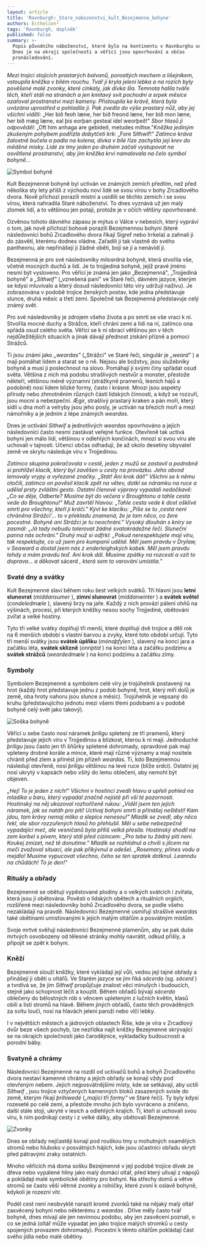 ```yaml
---
layout: article
title: 'Ravnburgh:_Stare_nabozenstvi_kult_Bezejmenne_bohyne'
authors: Ecthelion²
tags: 'Ravnburgh, doplněk'
published: false
summary: >-
  Popis původního náboženství, které bylo na kontinentu v Ravnburghu uctíváno.
  Dnes je na okraji společnosti a věřící jsou opovrhování a občas
  pronásledování.
---
```

_Mezi trojici stojících prastarých balvanů, porostlých mechem a lišejníkem, vstoupila kněžka v bílém rouchu. Tvář ji kryla jelení lebka a na rozích byly pověšené malé zvonky, které cinkaly, jak dívka šla. Temnota halila tváře těch, kteří stáli na stranách a jen kmitavý svit pochodní a srpek měsíce ozařoval prostranství mezi kameny. Přistoupila ke krávě, která byla uvázána uprostřed a pohladila ji. Pak zvedla do výše prastarý nůž, aby jej všichni viděli:_ „Her bið feoh læne, her bið freond læne, her bið mon læne, her bið mæg læne, eal þis eorþan gesteal idel weorþeð!" _Sbor hlasů jí odpověděl:_ „Oft him anhaga are gebideð, metudes miltse."_Kněžka jediným zkušeným pohybem podřízla dobytčeti krk:_ „Fore Síthwíf!" _Zatímco kráva žalostně bučela a padla na kolena, dívka v bílé říze zachytila její krev do měděné misky. Lidé ze tmy jeden po druhém začali vystupovat na osvětlené prostranství, aby jim kněžka krví namalovala na čelo symbol bohyně..._ 

![Symbol bohyně]({{site.baseurl}}/78/bohyne_symbol.jpg)

Kult Bezejmenné bohyně byl uctíván ve známých zemích předtím, než před několika sty lety přišli z východu noví lidé se svou vírou v bohy Zrcadlového dvora. Nově příchozí porazili místní a usídlili se těchto zemích i se svou vírou, která nahradila Staré náboženství. To dnes vyznává už jen malý zlomek lidí, a to většinou jen potají, protože je v očích většiny opovrhované. 

Ozvěnou tohoto dávného zápasu je mýtus o Válce v nebesích, který vypráví o tom, jak nově příchozí bohové porazili Bezejmennou bohyni (které následovníci bohů Zrcadlového dvora říkají Sigref nebo Irrkela) a zahnali ji do zásvětí, kterému dodnes vládne. Zařadili ji tak vlastně do svého pantheonu, ale nepřinášejí jí žádné oběti, bojí se jí a nenávidí ji. 

Bezejmenná je pro své následovníky milosrdná bohyně, která stvořila vše, včetně mocných duchů a lidí. Je to trojjediná bohyně, jejíž pravé jméno nesmí být vysloveno. Pro věřící je známá jen jako „Bezejmenná", „Trojjediná bohyně" a _„Síthwíf"_ („vznešená paní" ve Staré řeči, dávném jazyce, kterým se kdysi mluvívalo a který dosud následovníci této víry udržují naživu). Je zobrazována v podobě trojice ženských postav, kde jedna představuje slunce, druhá měsíc a třetí zemi. Společně tak Bezejmenná představuje celý známý svět. 

Pro své následovníky je zdrojem všeho života a po smrti se vše vrací k ní. Stvořila mocné duchy a Strážce, kteří chrání zemi a lidi na ní, zatímco ona spřádá osud celého světa. Věřící se k ní obrací většinou jen v těch nejdůležitějších situacích a jinak dávají přednost získání přízně a pomoci Strážců. 

Ti jsou známí jako _„weardas"_ („Strážci" ve Staré řeči, singulár je _„weard"_ ) a mají pomáhat lidem a starat se o ně. Nejsou ale božstvy, jsou služebníky bohyně a musí ji poslechnout na slovo. Pomáhají jí svými činy spřádat osud světa. Většina z nich má podobu strašlivých nestvůr a monster, přestože někteří, většinou méně významní (strážkyně pramenů, lesních hájů a podobně) nosí lidem blízké formy, často i krásné. Mnozí jsou aspekty přírody nebo zhmotněním různých částí lidských činností, a když se rozzuří, jsou mocní a nebezpeční. Ægir, strašlivý prastarý kraken a pán moří, který sídlí u dna moří a velryby jsou jeho posly, je uctíván na březích moří a mezi námořníky a je jedním z lépe známých _weardas_. 

Dnes je uctívání _Síthwíf_ a jednotlivých _weardas_ opovrhováno a jejich následovníci často nesmí zastávat veřejné funkce. Otevřeně tak uctívá bohyni jen málo lidí, většinou v odlehlých končinách, mnozí si svou víru ale uchovali v tajnosti. Učenci občas odhadují, že až okolo desetiny obyvatel země ve skrytu následuje víru v Trojjedinou. 

_Zatímco skupina pokračovala v cestě, jeden z mužů se zastavil a podrobně si prohlížel klacík, který byl zavěšen u cesty na provázku. Jeho obvod lemovaly vrypy a vyřezané značky. „Stát! Ani krok dál!" Všichni se k němu otočili, zatímco on pověsil klacík zpět na větev, dotkl se náramku na ruce a udělal prsty zvláštní gesto. Ostatní členové výpravy vypadali nedočkavě: „Co se děje, Odberte? Musíme být do večera v Broughtonu a tahle cesta vede do Broughtonu!" Muž zavrtěl hlavou: „Tahle cesta vede k dost ošklivé smrti pro všechny, kteří ji kráčí." Kývl ke klacíku: „Píše se tu ‚cesta není chráněna Strážci'... to v překladu znamená, že je tam něco, co žere pocestné. Bohyně ani Strážci je tu neochrání." Vysoký dlouhán s kníry se zasmál: „Já tady nebudu tolerovat žádné svatokrádežné řeči. Sluneční panna nás ochrání." Druhý muž si odfrkl: „Pokud nerespektujete moji víru, tak respektujte, co už jsem pro kumpanii udělal. Měl jsem pravdu v Drylaw, v Seaward a dostal jsem nás z enderleighských kobek. Měl jsem pravdu tehdy a mám pravdu teď. Ani krok dál. Musíme zpátky na rozcestí a vzít to doprava... a děkovat_ sácerd _, která sem to varování umístila."_ 

### Svaté dny a svátky

Kult Bezejmenné slaví během roku šest velkých svátků. Tři hlavní jsou **letní slunovrat** (_middansumer_ ), **zimní slunovrat** (_middanwinter_ ) a **svátek světel** (_condeledmæle_ ), slavený brzy na jaře. Každý z nich provází pálení ohňů na výšinách, procesí, při kterých kněžky nesou sochy Trojjediné, obětování zvířat a velké hostiny. 

Tyto tři velké svátky doplňují tři menší, které doplňují dvě trojice a dělí rok na 6 menších období s vlastní barvou a zvyky, které toto období určují. Tyto tři menší svátky jsou **svátek úplňku** (_mónaþfylen_  ), slavený na konci jara a začátku léta, **svátek sklizně** (_onríptíd_ ) na konci léta a začátku podzimu a **svátek strážců** (_weardedmæle_ ) na konci podzimu a začátku zimy.  

### Symboly

Symbolem Bezejmenné a symbolem celé víry je trojúhelník postavený na hrot (každý hrot představuje jednu z podob bohyně, hrot, který míří dolů je země, oba hroty nahoru jsou slunce a měsíc). Trojúhelník je vepsaný do kruhu (představujícího jednotu mezi všemi třemi podobami a v podobě bohyně celý svět jako takový). 

![Soška bohyně]({{site.baseurl}}/78/_trojice.jpg)

Věřící u sebe často nosí náramek _þriligu_ spletený ze tří pramenů, který představuje jejich víru v Trojjedinou a blízkost, kterou k ní mají. Jednoduché _þriligu_ jsou často jen tři šňůrky spletené dohromady, opravdové pak mají vpleteny drobné korále a mince, které mají různé významy a mají nositele chránit před zlem a přinést jim přízeň _weardas._ Ti, kdo Bezejmennou následují otevřeně, nosí _þriligu_ většinou na levé ruce (blíže srdci). Ostatní jej nosí ukrytý v kapsách nebo všitý do lemu oblečení, aby nemohl být objeven. 

_„Hej! To je jeden z nich!" Všichni v hostinci zvedli hlavu a upřeli pohled na mladíka u baru, který vypadal značně nejistě při vší té pozornosti. Hostinský na něj ukazoval rozhořčeně rukou: „Viděl jsem ten jejich náramek, jak se natáh pro pití! Uctívaj bohyni smrti a přinášej neštěstí! Kam jdou, tam krávy nemaj mlíko a slepice nenesou!" Mladík se zvedl, aby něco řekl, ale sbor rozzuřených hlasů ho přehlušil. Měl u sebe nebezpečně vypadající meč, ale vesničanů byla příliš velká přesila. Hostinský shodil na zem korbel s pivem, který stál před cizincem: „Pro tebe tu žádný pití není. Koukej zmizet, než tě donutíme." Mladík se rozhlídnul a chvíli s jílcem na meči zvažoval situaci, ale pak přikývnul a odešel. „Rosemary, přines vodu a mejdlo! Musíme vypucovat všechno, čeho se ten spratek dotknul. Leanndu na chůdách! To je den!"_ 

### Rituály a obřady

Bezejmenné se obětují vypěstované plodiny a o velkých svátcích i zvířata, která jsou jí obětována. Pověsti o lidských obětech a rituálních orgiích, rozšířené mezi následovníky bohů Zrcadlového dvora, se podle všeho nezakládají na pravdě. Následovníci Bezejmenné usmiřují strašlivé _weardas_ také obětinami umisťovanými k jejich malým oltářům a posvátným místům. 

Svoje mrtvé svěřují následovníci Bezejmenné plamenům, aby se pak duše mrtvých osvobozeny od tělesné stránky mohly navrátit, odkud přišly, a připojit se zpět k bohyni. 

### Kněží

Bezejmenné slouží kněžky, které vykládají její vůli, vedou její tajné obřady a přinášejí ji oběti u oltářů. Ve Starém jazyce se jim říká _sácerda_ (sg. _sácerd_ ) a tvrdívá se, že jim _Síthwíf_ propůjčuje znalost věcí minulých i budoucích, stejně jako schopnost léčit a kouzlit. Během obřadů bývají _sácerda_ oblečeny do bělostných rób s věncem upleteným z lučních květin, klasů obilí a listí stromů na hlavě. Během jiných obřadů, často těch prováděných za svitu loučí, nosí na hlavách jelení paroží nebo vlčí lebky. 

I v největších městech a jádrových oblastech Říše, kde je víra v Zrcadlový dvůr beze všech pochyb, lze nezřídka najít kněžky Bezejmenné skrývající se na okrajích společnosti jako čarodějnice, vykladačky budoucnosti a porodní báby. 

### Svatyně a chrámy 

Následovníci Bezejmenné na rozdíl od uctívačů bohů a bohyň Zrcadlového dvora nestaví kamenné chrámy a jejich obřady se konají vždy pod otevřeným nebem. Jejich nejposvátnějšími místy, kde se setkávají, aby uctili _Síthwíf_ , jsou trojice vztyčených kamenných bloků zasazených svisle do země, kterým říkají _þrihíwedé_ (_„mající tři formy"_ ve Staré řeči). Ty byly kdysi rozeseté po celé zemi, a přestože mnoho jich bylo vyvráceno a zničeno, další stále stojí, ukryté v lesích a odlehlých krajích. Ti, kteří si uchovali svou víru, k nim podnikají cesty i z velké dálky, aby obětovali Bezejmenné. 

![Zvonky]({{site.baseurl}}/78/_zvonky.jpg)

Dnes se obřady nejčastěji konají pod rouškou tmy u mohutných osamělých stromů nebo hluboko v posvátných hájích, kde jsou účastníci obřadu skryti před pátravými zraky ostatních. 

Mnoho věřících má doma sošku Bezejmenné v její podobě trojice dívek ze dřeva nebo vypálené hlíny jako malý domácí oltář, před který ulívají z nápojů a pokládají malé symbolické obětiny pro bohyni. Na střechy domů a větve stromů se často věší větrné zvonky a rolničky, které zvoní k oslavě bohyně, kdykoli je rozezní vítr. 

Podél cest není neobvyklé narazit kromě zvonků také na nějaký malý oltář zasvěcený bohyni nebo některému z _weardas_ . Dříve měly často tvář bohyně, dnes mívají ale jen nevinnou podobu, aby jen zasvěcení poznali, o co se jedná (oltář může vypadat jen jako trojice malých stromků u cesty spojených provazem dohromady). Pocestní k těmto oltářům pokládají část svého jídla nebo malé obětiny.
